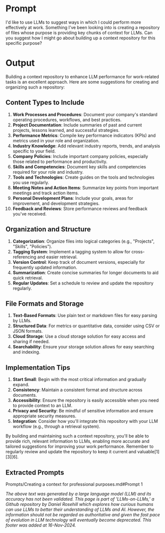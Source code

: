 # Prompt

I'd like to use LLMs to suggest ways in which I could perform more effectively at work. Something I've been looking into is creating a repository of files whose purpose is providing key chunks of context for LLMs. Can you suggest how I might go about building up a context repository for this specific purpose?

# Output

Building a context repository to enhance LLM performance for work-related tasks is an excellent approach. Here are some suggestions for creating and organizing such a repository:

## Content Types to Include

1. **Work Processes and Procedures**: Document your company's standard operating procedures, workflows, and best practices.
2. **Project Documentation**: Include summaries of past and current projects, lessons learned, and successful strategies.
3. **Performance Metrics**: Compile key performance indicators (KPIs) and metrics used in your role and organization.
4. **Industry Knowledge**: Add relevant industry reports, trends, and analysis specific to your field.
5. **Company Policies**: Include important company policies, especially those related to performance and productivity.
6. **Skills and Competencies**: Document key skills and competencies required for your role and industry.
7. **Tools and Technologies**: Create guides on the tools and technologies you use regularly.
8. **Meeting Notes and Action Items**: Summarize key points from important meetings and track action items.
9. **Personal Development Plans**: Include your goals, areas for improvement, and development strategies.
10. **Feedback and Reviews**: Store performance reviews and feedback you've received.

## Organization and Structure

1. **Categorization**: Organize files into logical categories (e.g., "Projects", "Skills", "Policies").
2. **Tagging System**: Implement a tagging system to allow for cross-referencing and easier retrieval.
3. **Version Control**: Keep track of document versions, especially for frequently updated information.
4. **Summarization**: Create concise summaries for longer documents to aid quick retrieval.
5. **Regular Updates**: Set a schedule to review and update the repository regularly.

## File Formats and Storage

1. **Text-Based Formats**: Use plain text or markdown files for easy parsing by LLMs.
2. **Structured Data**: For metrics or quantitative data, consider using CSV or JSON formats.
3. **Cloud Storage**: Use a cloud storage solution for easy access and sharing if needed.
4. **Searchability**: Ensure your storage solution allows for easy searching and indexing.

## Implementation Tips

1. **Start Small**: Begin with the most critical information and gradually expand.
2. **Consistency**: Maintain a consistent format and structure across documents.
3. **Accessibility**: Ensure the repository is easily accessible when you need to provide context to an LLM.
4. **Privacy and Security**: Be mindful of sensitive information and ensure appropriate security measures.
5. **Integration**: Consider how you'll integrate this repository with your LLM workflow (e.g., through a retrieval system).

By building and maintaining such a context repository, you'll be able to provide rich, relevant information to LLMs, enabling more accurate and tailored suggestions for improving your work performance. Remember to regularly review and update the repository to keep it current and valuable\[1]\[3]\[6].

## Extracted Prompts

Prompts/Creating a context for professional purposes.md#Prompt 1

*The above text was generated by a large language model (LLM) and its accuracy has not been validated. This page is part of 'LLMs-on-LLMs,' a Github repository by Daniel Rosehill which explores how curious humans can use LLMs to better their understanding of LLMs and AI. However, the information should not be regarded as authoritative and given the fast pace of evolution in LLM technology will eventually become deprecated. This footer was added at 16-Nov-2024.*


